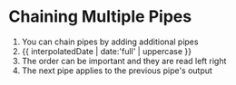 # Chaining Multiple Pipes
01. You can chain pipes by adding additional pipes
02. {{ interpolatedDate | date:'full' | uppercase }}
03. The order can be important and they are read left right
04. The next pipe applies to the previous pipe's output